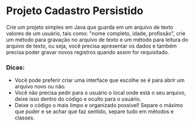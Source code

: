 # Projeto Cadastro Persistido

Crie um projeto simples em Java que guarda em um arquivo de texto valores de um usuário, tais como: "nome completo, idade, profissão", crie um método para gravação no arquivo de texto e um método para leitura do arquivo de texto, ou seja, você precisa apresentar os dados e também precisa poder gravar novos registros quando assim for requisitado.

### Dicas:

- Você pode preferir criar uma interface que escolhe se é para abrir um arquivo novo ou não.
- Você não precisa pedir para o usuário o local onde está o seu arquivo, deixe isso dentro do código e oculto para o usuário.
- Deixe o código o mais limpo e organizado possível! Separe o máximo que puder e se achar que faz sentido, separe tudo em métodos e classes.

